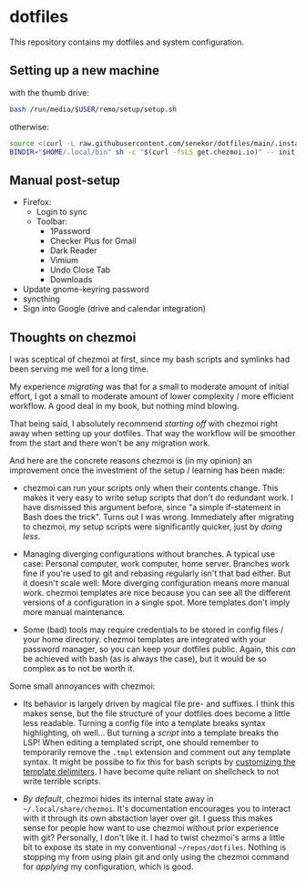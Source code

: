 # dotfiles

This repository contains my dotfiles and system configuration.

## Setting up a new machine

with the thumb drive:

```sh
bash /run/media/$USER/remo/setup/setup.sh
```

otherwise:

```sh
source <(curl -L raw.githubusercontent.com/senekor/dotfiles/main/.install_1password.sh)
BINDIR="$HOME/.local/bin" sh -c "$(curl -fsLS get.chezmoi.io)" -- init --apply senekor --source ~/repos/github/senekor/dotfiles
```

## Manual post-setup

- Firefox:
  - Login to sync
  - Toolbar:
    - 1Password
    - Checker Plus for Gmail
    - Dark Reader
    - Vimium
    - Undo Close Tab
    - Downloads
- Update gnome-keyring password
- syncthing
- Sign into Google (drive and calendar integration)

## Thoughts on chezmoi

I was sceptical of chezmoi at first, since my bash scripts and symlinks had been serving me well for a long time.

My experience _migrating_ was that for a small to moderate amount of initial effort, I got a small to moderate amount of lower complexity / more efficient workflow.
A good deal in my book, but nothing mind blowing.

That being said, I absolutely recommend _starting off_ with chezmoi right away when setting up your dotfiles.
That way the workflow will be smoother from the start and there won't be any migration work.

And here are the concrete reasons chezmoi is (in my opinion) an improvement once the investment of the setup / learning has been made:

- chezmoi can run your scripts only when their contents change.
  This makes it very easy to write setup scripts that don't do redundant work.
  I have dismissed this argument before, since "a simple if-statement in Bash does the trick".
  Turns out I was wrong.
  Immediately after migrating to chezmoi, my setup scripts were significantly quicker, just by _doing less_.

- Managing diverging configurations without branches.
  A typical use case: Personal computer, work computer, home server.
  Branches work fine if you're used to git and rebasing regularly isn't that bad either.
  But it doesn't scale well: More diverging configuration means more manual work.
  chezmoi templates are nice because you can see all the different versions of a configuration in a single spot.
  More templates don't imply more manual maintenance.

- Some (bad) tools may require credentials to be stored in config files / your home directory.
  chezmoi templates are integrated with your password manager, so you can keep your dotfiles public.
  Again, this _can_ be achieved with bash (as is always the case), but it would be so complex as to not be worth it.

Some small annoyances with chezmoi:

- Its behavior is largely driven by magical file pre- and suffixes.
  I think this makes sense, but the file structure of your dotfiles does become a little less readable.
  Turning a config file into a template breaks syntax highlighting, oh well...
  But turning a _script_ into a template breaks the LSP!
  When editing a templated script, one should remember to temporarily remove the `.tmpl` extension and comment out any template syntax.
  It might be possibe to fix this for bash scripts by [customizing the template delimiters](https://www.chezmoi.io/reference/templates/directives/).
  I have become quite reliant on shellcheck to not write terrible scripts.

- _By default_, chezmoi hides its internal state away in `~/.local/share/chezmoi`.
  It's documentation encourages you to interact with it through its own abstaction layer over git.
  I guess this makes sense for people how want to use chezmoi without prior experience with git?
  Personally, I don't like it.
  I had to twist chezmoi's arms a little bit to expose its state in my conventional `~/repos/dotfiles`.
  Nothing is stopping my from using plain git and only using the chezmoi command for _applying_ my configuration, which is good.
